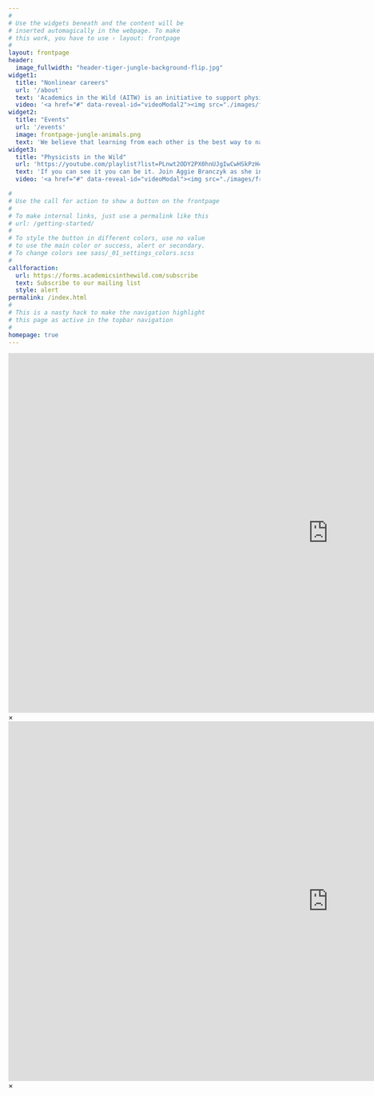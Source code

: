 ```yaml
---
#
# Use the widgets beneath and the content will be
# inserted automagically in the webpage. To make
# this work, you have to use › layout: frontpage
#
layout: frontpage
header:
  image_fullwidth: "header-tiger-jungle-background-flip.jpg"
widget1:
  title: "Nonlinear careers"
  url: '/about'
  text: 'Academics in the Wild (AITW) is an initiative to support physicists and mathematicians on their nonlinear career adventure from academia to industry. Are you currently on any stage of this journey? If so, join us!'
  video: '<a href="#" data-reveal-id="videoModal2"><img src="./images/frontpage-aitw-title-page-screenshot.png" width="302" height="182" alt=""/></a>'
widget2:
  title: "Events"
  url: '/events'
  image: frontpage-jungle-animals.png
  text: 'We believe that learning from each other is the best way to nagivate a career transition. We welcome you to our Discord server where we host informative and supportive events, including AMAs/Q&As with former academics who are now in industry, 1-1 coffee chats, workshops, and watch parties.'
widget3:
  title: "Physicists in the Wild"
  url: 'https://youtube.com/playlist?list=PLnwt2ODY2PX0hnUJgIwCwHSkPzH4J4fVX&si=9vLMk1CJqqb3z_xy'
  text: 'If you can see it you can be it. Join Aggie Branczyk as she interviews physicists who have turned their PhD training into diverse and often unconventional careers, from the corporate world to government, from education to finance, and more.'
  video: '<a href="#" data-reveal-id="videoModal"><img src="./images/frontpage-pitw-trailer-screenshot-emily-katiuscia.png" width="302" height="182" alt=""/></a>'

#
# Use the call for action to show a button on the frontpage
#
# To make internal links, just use a permalink like this
# url: /getting-started/
#
# To style the button in different colors, use no value
# to use the main color or success, alert or secondary.
# To change colors see sass/_01_settings_colors.scss
#
callforaction:
  url: https://forms.academicsinthewild.com/subscribe
  text: Subscribe to our mailing list
  style: alert
permalink: /index.html
#
# This is a nasty hack to make the navigation highlight
# this page as active in the topbar navigation
#
homepage: true
---
```


<div id="videoModal" class="reveal-modal large" data-reveal="">
  <div class="flex-video widescreen vimeo" style="display: block;">
    <iframe width="1280" height="720" src="https://www.youtube.com/embed/fJ5oW9WiNTg" frameborder="0" allowfullscreen></iframe>
  </div>
  <a class="close-reveal-modal">&#215;</a>
</div>

<div id="videoModal2" class="reveal-modal large" data-reveal="">
  <div class="flex-video widescreen vimeo" style="display: block;">
    <iframe width="1280" height="720" src="https://www.youtube.com/embed/eZv9o0Q5YMg" frameborder="0" allowfullscreen></iframe>
  </div>
  <a class="close-reveal-modal">&#215;</a>
</div>
